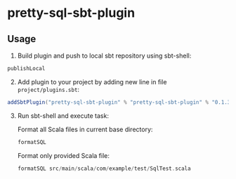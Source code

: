 # pretty-sql-sbt-plugin

## Usage
1. Build plugin and push to local sbt repository using sbt-shell:
```sbt
publishLocal
```

2. Add plugin to your project by adding new line in file `project/plugins.sbt`:
```sbt
addSbtPlugin("pretty-sql-sbt-plugin" % "pretty-sql-sbt-plugin" % "0.1.3")
```

3. Run sbt-shell and execute task:

    Format all Scala files in current base directory:
    ```sbt
    formatSQL                                                 
    ```
    
    Format only provided Scala file:
    ```sbt
    formatSQL src/main/scala/com/example/test/SqlTest.scala
    ```

